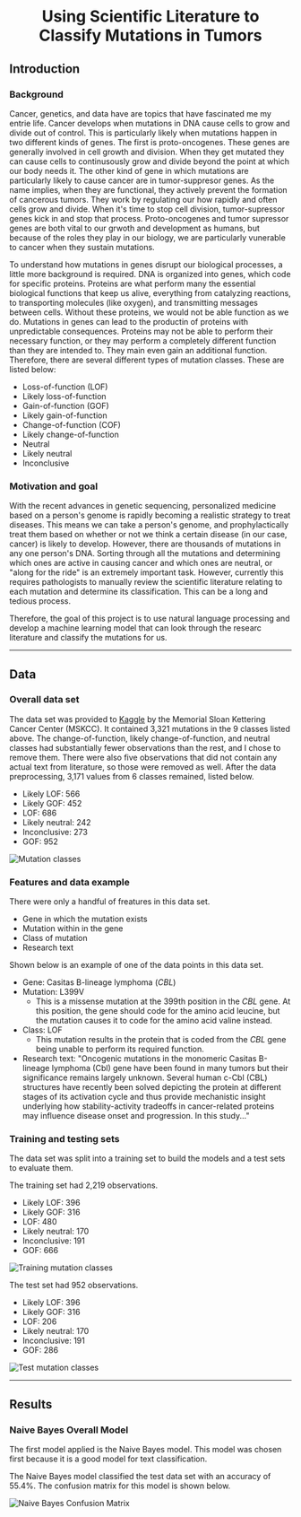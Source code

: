 # <div align='center'> Using Scientific Literature to Classify Mutations in Tumors </div>

## Introduction

### Background

Cancer, genetics, and data have are topics that have fascinated me my entrie life. Cancer develops when mutations in DNA cause cells to grow and divide out of control. This is particularly likely when mutations happen in two different kinds of genes. The first is proto-oncogenes. These genes are generally involved in cell growth and division. When they get mutated they can cause cells to continusously grow and divide beyond the point at which our body needs it. The other kind of gene in which mutations are particularly likely to cause cancer are in tumor-suppresor genes. As the name implies, when they are functional, they actively prevent the formation of cancerous tumors. They work by regulating our how rapidly and often cells grow and divide. When it's time to stop cell division, tumor-supressor genes kick in and stop that process. Proto-oncogenes and tumor supressor genes are both vital to our grwoth and development as humans, but because of the roles they play in our biology, we are particularly vunerable to cancer when they sustain mutations.

To understand how mutations in genes disrupt our biological processes, a little more background is required. DNA is organized into genes, which code for specific proteins. Proteins are what perform many the essential biological functions that keep us alive, everything from catalyzing reactions, to transporting molecules (like oxygen), and transmitting messages between cells. Without these proteins, we would not be able function as we do. Mutations in genes can lead to the productin of proteins with unpredictable consequences. Proteins may not be able to perform their necessary function, or they may perform a completely different function than they are intended to. They main even gain an additional function. Therefore, there are several different types of mutation classes. These are listed below:

* Loss-of-function (LOF)
* Likely loss-of-function
* Gain-of-function (GOF)
* Likely gain-of-function
* Change-of-function (COF)
* Likely change-of-function
* Neutral
* Likely neutral
* Inconclusive

### Motivation and goal

With the recent advances in genetic sequencing, personalized medicine based on a person's genome is rapidly becoming a realistic strategy to treat diseases. This means we can take a person's genome, and prophylactically treat them based on whether or not we think a certain disease (in our case, cancer) is likely to develop. However, there are thousands of mutations in any one person's DNA. Sorting through all the mutations and determining which ones are active in causing cancer and which ones are neutral, or "along for the ride" is an extremely important task. However, currently this requires pathologists to manually review the scientific literature relating to each mutation and determine its classification. This can be a long and tedious process.

Therefore, the goal of this project is to use natural language processing and develop a machine learning model that can look through the researc literature and classify the mutations for us.

<hr>

## Data

### Overall data set

The data set was provided to [Kaggle](https://www.kaggle.com/c/msk-redefining-cancer-treatment/data) by the Memorial Sloan Kettering Cancer Center (MSKCC). It contained 3,321 mutations in the 9 classes listed above. The change-of-function, likely change-of-function, and neutral classes had substantially fewer observations than the rest, and I chose to remove them. There were also five observations that did not contain any actual text from literature, so those were removed as well. After the data preprocessing, 3,171 values from 6 classes remained, listed below.

* Likely LOF: 566
* Likely GOF: 452
* LOF: 686
* Likely neutral: 242
* Inconclusive: 273
* GOF: 952

![Mutation classes](img/overall_mutation_classes_ss.png)

### Features and data example

There were only a handful of freatures in this data set.

* Gene in which the mutation exists
* Mutation within in the gene
* Class of mutation
* Research text

Shown below is an example of one of the data points in this data set.

* Gene: Casitas B-lineage lymphoma (*CBL*)
* Mutation: L399V
    * This is a missense mutation at the 399th position in the *CBL* gene. At this position, the gene should code for the amino acid leucine, but the mutation causes it to code for the amino acid valine instead.
* Class: LOF
    * This mutation results in the protein that is coded from the *CBL* gene being unable to perform its required function.
* Research text: "Oncogenic mutations in the monomeric Casitas B-lineage lymphoma (Cbl) gene have been found in many tumors but their significance remains largely unknown. Several human c-Cbl (CBL) structures have recently been solved depicting the protein at different stages of its activation cycle and thus provide mechanistic insight underlying how stability-activity tradeoffs in cancer-related proteins may influence disease onset and progression. In this study..."

### Training and testing sets

The data set was split into a training set to build the models and a test sets to evaluate them.

The training set had 2,219 observations.

* Likely LOF: 396
* Likely GOF: 316
* LOF: 480
* Likely neutral: 170
* Inconclusive: 191
* GOF: 666

![Training mutation classes](img/training_set_mutation_classes_ss.png)

The test set had 952 observations.

* Likely LOF: 396
* Likely GOF: 316
* LOF: 206
* Likely neutral: 170
* Inconclusive: 191
* GOF: 286

![Test mutation classes](img/test_set_mutation_classes_ss.png)

<hr>

## Results

### Naive Bayes Overall Model

The first model applied is the Naive Bayes model. This model was chosen first because it is a good model for text classification.

The Naive Bayes model classified the test data set with an accuracy of 55.4%. The confusion matrix for this model is shown below.

![Naive Bayes Confusion Matrix](img/nb_overall_cm_ss.png)